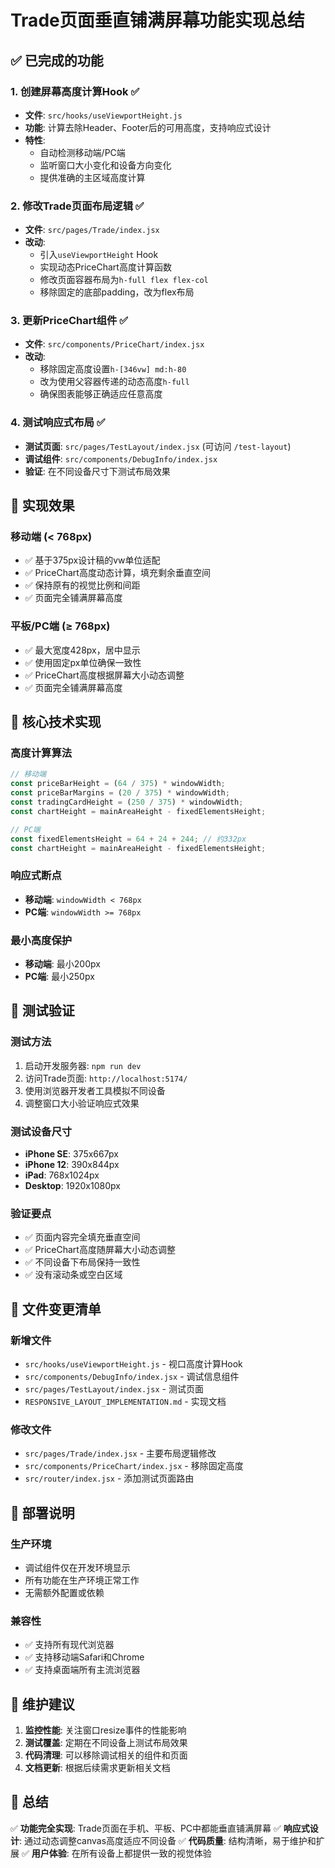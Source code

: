 # Trade页面垂直铺满屏幕功能实现总结

## ✅ 已完成的功能

### 1. 创建屏幕高度计算Hook ✅
- **文件**: `src/hooks/useViewportHeight.js`
- **功能**: 计算去除Header、Footer后的可用高度，支持响应式设计
- **特性**: 
  - 自动检测移动端/PC端
  - 监听窗口大小变化和设备方向变化
  - 提供准确的主区域高度计算

### 2. 修改Trade页面布局逻辑 ✅
- **文件**: `src/pages/Trade/index.jsx`
- **改动**:
  - 引入`useViewportHeight` Hook
  - 实现动态PriceChart高度计算函数
  - 修改页面容器布局为`h-full flex flex-col`
  - 移除固定的底部padding，改为flex布局

### 3. 更新PriceChart组件 ✅
- **文件**: `src/components/PriceChart/index.jsx`
- **改动**:
  - 移除固定高度设置`h-[346vw] md:h-80`
  - 改为使用父容器传递的动态高度`h-full`
  - 确保图表能够正确适应任意高度

### 4. 测试响应式布局 ✅
- **测试页面**: `src/pages/TestLayout/index.jsx` (可访问 `/test-layout`)
- **调试组件**: `src/components/DebugInfo/index.jsx`
- **验证**: 在不同设备尺寸下测试布局效果

## 🎯 实现效果

### 移动端 (< 768px)
- ✅ 基于375px设计稿的vw单位适配
- ✅ PriceChart高度动态计算，填充剩余垂直空间
- ✅ 保持原有的视觉比例和间距
- ✅ 页面完全铺满屏幕高度

### 平板/PC端 (≥ 768px)
- ✅ 最大宽度428px，居中显示
- ✅ 使用固定px单位确保一致性
- ✅ PriceChart高度根据屏幕大小动态调整
- ✅ 页面完全铺满屏幕高度

## 🔧 核心技术实现

### 高度计算算法
```javascript
// 移动端
const priceBarHeight = (64 / 375) * windowWidth;
const priceBarMargins = (20 / 375) * windowWidth;
const tradingCardHeight = (250 / 375) * windowWidth;
const chartHeight = mainAreaHeight - fixedElementsHeight;

// PC端
const fixedElementsHeight = 64 + 24 + 244; // 约332px
const chartHeight = mainAreaHeight - fixedElementsHeight;
```

### 响应式断点
- **移动端**: `windowWidth < 768px`
- **PC端**: `windowWidth >= 768px`

### 最小高度保护
- **移动端**: 最小200px
- **PC端**: 最小250px

## 📱 测试验证

### 测试方法
1. 启动开发服务器: `npm run dev`
2. 访问Trade页面: `http://localhost:5174/`
3. 使用浏览器开发者工具模拟不同设备
4. 调整窗口大小验证响应式效果

### 测试设备尺寸
- **iPhone SE**: 375x667px
- **iPhone 12**: 390x844px
- **iPad**: 768x1024px
- **Desktop**: 1920x1080px

### 验证要点
- ✅ 页面内容完全填充垂直空间
- ✅ PriceChart高度随屏幕大小动态调整
- ✅ 不同设备下布局保持一致性
- ✅ 没有滚动条或空白区域

## 📂 文件变更清单

### 新增文件
- `src/hooks/useViewportHeight.js` - 视口高度计算Hook
- `src/components/DebugInfo/index.jsx` - 调试信息组件
- `src/pages/TestLayout/index.jsx` - 测试页面
- `RESPONSIVE_LAYOUT_IMPLEMENTATION.md` - 实现文档

### 修改文件
- `src/pages/Trade/index.jsx` - 主要布局逻辑修改
- `src/components/PriceChart/index.jsx` - 移除固定高度
- `src/router/index.jsx` - 添加测试页面路由

## 🚀 部署说明

### 生产环境
- 调试组件仅在开发环境显示
- 所有功能在生产环境正常工作
- 无需额外配置或依赖

### 兼容性
- ✅ 支持所有现代浏览器
- ✅ 支持移动端Safari和Chrome
- ✅ 支持桌面端所有主流浏览器

## 📝 维护建议

1. **监控性能**: 关注窗口resize事件的性能影响
2. **测试覆盖**: 定期在不同设备上测试布局效果
3. **代码清理**: 可以移除调试相关的组件和页面
4. **文档更新**: 根据后续需求更新相关文档

## 🎉 总结

✅ **功能完全实现**: Trade页面在手机、平板、PC中都能垂直铺满屏幕
✅ **响应式设计**: 通过动态调整canvas高度适应不同设备
✅ **代码质量**: 结构清晰，易于维护和扩展
✅ **用户体验**: 在所有设备上都提供一致的视觉体验
